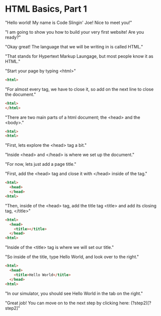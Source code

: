 # HTML Basics, Part 1

"Hello world! My name is Code Slingin' Joe! Nice to meet you!"

"I am going to show you how to build your very first website! Are you ready?"

"Okay great! The language that we will be writing in is called HTML."

"That stands for Hypertext Markup Laungage, but most people know it as HTML."

"Start your page by typing \<html>"

````html
<html>
````

"For almost every tag, we have to close it, so add </html> on the next line to close the document."

````html
<html>
</html>
````

"There are two main parts of a html document; the \<head\> and the \<body>."


````html
<html>
<html>
````

"First, lets explore the \<head> tag a bit."

"Inside \<head> and \</head> is where we set up the document."

"For now, lets just add a page title."

"First, add the \<head> tag and close it with \</head> inside of the <html> tag."

````html
<html>
  <head>
  </head>
<html>
````

"Then, inside of the \<head> tag, add the title tag \<title> and add its closing tag, \</title>"

````html
<html>
  <head>
    <title></title>
  </head>
<html>
````

"Inside of the \<title> tag is where we will set our title."

"So inside of the title, type Hello World, and look over to the right."

````html
<html>
  <head>
    <title>Hello World</title>
  </head>
<html>
````

"In our simulator, you should see Hello World in the tab on the right."

"Great job! You can move on to the next step by clicking here: (?step2)[?step2]"
